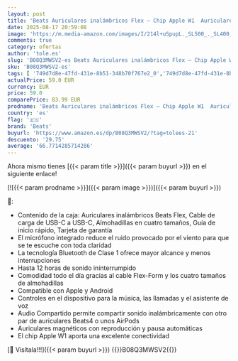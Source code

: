 ```yaml
---
layout: post
title: 'Beats Auriculares inalámbricos Flex – Chip Apple W1  Auriculares magnéticos  Bluetooth de Clase 1  12 Horas de Sonido ininterrumpido - Gris'
date: 2025-08-17 20:59:08
image: 'https://m.media-amazon.com/images/I/214l+uSpupL._SL500_._SL400_.jpg'
comments: true
category: ofertas
author: 'tole.es'
slug: 'B08Q3MWSV2-es Beats Auriculares inalámbricos Flex – Chip Apple W1...'
sku: 'B08Q3MWSV2-es'
tags: [ '749d7d8e-47fd-431e-8b51-348b70f767e2_0','749d7d8e-47fd-431e-8b51-348b70f767e2_601','749d7d8e-47fd-431e-8b51-348b70f767e2_6901','749d7d8e-47fd-431e-8b51-348b70f767e2_9001','749d7d8e-47fd-431e-8b51-348b70f767e2_9801','Apple','Arborist Merchandising Root','Auriculares','Auriculares para equipo de audio','Auriculares y accesorios','Beats','Electrónica','Self Service','Special Features Stores','Wireless Category page - Wearables','apple','beats','🇪🇸', ]
actualPrice: 59.0 EUR
currency: EUR
price: 59.0
comparePrice: 83.99 EUR
prodname: 'Beats Auriculares inalámbricos Flex – Chip Apple W1  Auriculares magnéticos  Bluetooth de Clase 1  12 Horas de Sonido ininterrumpido - Gris'
country: 'es'
flag: '🇪🇸'
brand: 'Beats'
buyurl: 'https://www.amazon.es/dp/B08Q3MWSV2/?tag=tolees-21'
descuento: '29.75'
average: '66.7714285714286'
---
```


Ahora mismo tienes [{{< param title >}}]({{< param buyurl >}}) en el siguiente enlace!

[![{{< param prodname >}}]({{< param image >}})]({{< param buyurl >}})

🔎:

- Contenido de la caja: Auriculares inalámbricos Beats Flex, Cable de carga de USB-C a USB-C, Almohadillas en cuatro tamaños, Guía de inicio rápido, Tarjeta de garantía
- El micrófono integrado reduce el ruido provocado por el viento para que se te escuche con toda claridad
- La tecnología Bluetooth de Clase 1 ofrece mayor alcance y menos interrupciones
- Hasta 12 horas de sonido ininterrumpido
- Comodidad todo el día gracias al cable Flex-Form y los cuatro tamaños de almohadillas
- Compatible con Apple y Android
- Controles en el dispositivo para la música, las llamadas y el asistente de voz
- Audio Compartido permite compartir sonido inalámbricamente con otro par de auriculares Beats4 o unos AirPods
- Auriculares magnéticos con reproducción y pausa automáticas
- El chip Apple W1 aporta una excelente conectividad

[🛒 Visítala!!!]({{< param buyurl >}})
{{<world>}}B08Q3MWSV2{{</world>}}
